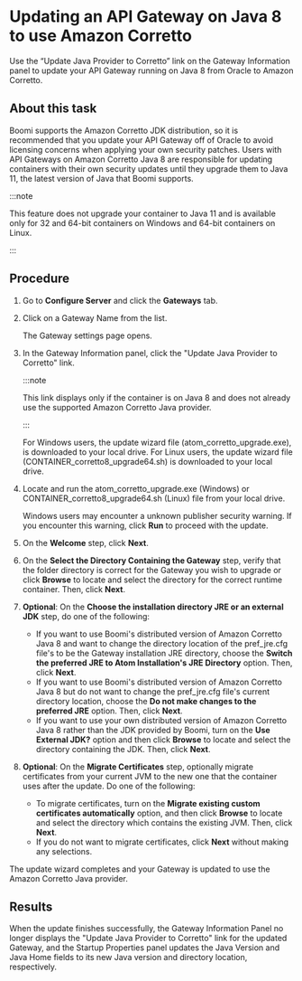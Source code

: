 # Updating an API Gateway on Java 8 to use Amazon Corretto 

<head>
  <meta name="guidename" content="API Management"/>
  <meta name="context" content="GUID-119fe117-70c3-45ec-9792-9aca4277e6a5"/>
</head>


Use the “Update Java Provider to Corretto” link on the Gateway Information panel to update your API Gateway running on Java 8 from Oracle to Amazon Corretto.

## About this task

Boomi supports the Amazon Corretto JDK distribution, so it is recommended that you update your API Gateway off of Oracle to avoid licensing concerns when applying your own security patches. Users with API Gateways on Amazon Corretto Java 8 are responsible for updating containers with their own security updates until they upgrade them to Java 11, the latest version of Java that Boomi supports.

:::note 

This feature does not upgrade your container to Java 11 and is available only for 32 and 64-bit containers on Windows and 64-bit containers on Linux.

:::

## Procedure

1.  Go to **Configure Server** and click the **Gateways** tab.

2.  Click on a Gateway Name from the list.

    The Gateway settings page opens.

3.  In the Gateway Information panel, click the "Update Java Provider to Corretto" link. 

    :::note  
    
    This link displays only if the container is on Java 8 and does not already use the supported Amazon Corretto Java provider.
    
    :::

    For Windows users, the update wizard file \(atom\_corretto\_upgrade.exe\), is downloaded to your local drive. For Linux users, the update wizard file \(CONTAINER\_corretto8\_upgrade64.sh\) is downloaded to your local drive.

4.  Locate and run the atom\_corretto\_upgrade.exe \(Windows\) or CONTAINER\_corretto8\_upgrade64.sh \(Linux\) file from your local drive.

    Windows users may encounter a unknown publisher security warning. If you encounter this warning, click **Run** to proceed with the update.

5.  On the **Welcome** step, click **Next**.

6.  On the **Select the Directory Containing the Gateway** step, verify that the folder directory is correct for the Gateway you wish to upgrade or click **Browse** to locate and select the directory for the correct runtime container. Then, click **Next**.

7. **Optional**: On the **Choose the installation directory JRE or an external JDK** step, do one of the following:

    -   If you want to use Boomi's distributed version of Amazon Corretto Java 8 and want to change the directory location of the pref_jre.cfg file's to be the Gateway installation JRE directory, choose the **Switch the preferred JRE to Atom Installation's JRE Directory** option. Then, click **Next**.
    -   If you want to use Boomi's distributed version of Amazon Corretto Java 8 but do not want to change the pref_jre.cfg file's current directory location, choose the **Do not make changes to the preferred JRE** option. Then, click **Next**.
    -   If you want to use your own distributed version of Amazon Corretto Java 8 rather than the JDK provided by Boomi, turn on the **Use External JDK?** option and then click **Browse** to locate and select the directory containing the JDK. Then, click **Next**.
8. **Optional**: On the **Migrate Certificates** step, optionally migrate certificates from your current JVM to the new one that the container uses after the update. Do one of the following:

    -   To migrate certificates, turn on the **Migrate existing custom certificates automatically** option, and then click **Browse** to locate and select the directory which contains the existing JVM. Then, click **Next**.
    -   If you do not want to migrate certificates, click **Next** without making any selections.

The update wizard completes and your Gateway is updated to use the Amazon Corretto Java provider.

## Results

When the update finishes successfully, the Gateway Information Panel no longer displays the "Update Java Provider to Corretto" link for the updated Gateway, and the Startup Properties panel updates the Java Version and Java Home fields to its new Java version and directory location, respectively.